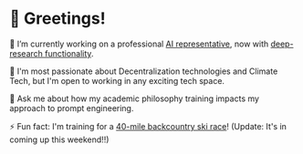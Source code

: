 # 👋 Greetings!

🔭 I’m currently working on a professional [AI representative](https://connor-haines.com), now with [deep-research functionality](https://connor-haines.com/deep-research).

🌱 I'm most passionate about Decentralization technologies and Climate Tech, but I'm open to working in any exciting tech space. 

💬 Ask me about how my academic philosophy training impacts my approach to prompt engineering.

⚡ Fun fact: I'm training for a [40-mile backcountry ski race](https://www.cbnordic.org/thegrandtraverse/ski)! (Update: It's in coming up this weekend!!) 


